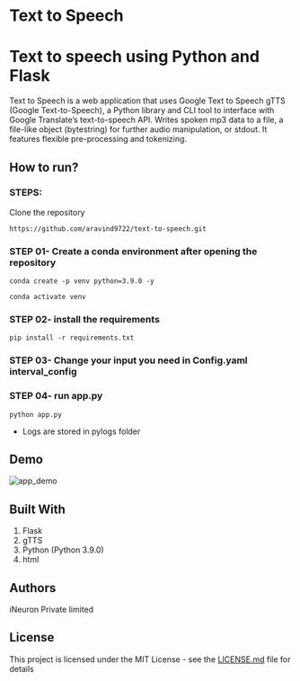 # Text to Speech 

# Text to speech using Python and Flask
Text to Speech is a web application that uses Google Text to Speech gTTS (Google Text-to-Speech), a Python library and CLI tool 
to interface with Google Translate’s text-to-speech API. Writes spoken mp3 data to a file, a file-like object (bytestring) 
for further audio manipulation, or stdout. It features flexible pre-processing and tokenizing.

## How to run?
### STEPS:

Clone the repository

```
https://github.com/aravind9722/text-to-speech.git
```
### STEP 01- Create a conda environment after opening the repository

```
conda create -p venv python=3.9.0 -y
```

```
conda activate venv
```

### STEP 02- install the requirements
```
pip install -r requirements.txt
```
### STEP 03- Change your input you need in Config.yaml interval_config

### STEP 04- run app.py
```
python app.py
```
- Logs are stored in pylogs folder
## Demo
![app_demo](https://user-images.githubusercontent.com/97881558/188140151-f9c69bdc-324e-4496-9880-2d3da73a4c53.png)

## Built With

1. Flask
2. gTTS
3. Python (Python 3.9.0)
3. html


## Authors
iNeuron Private limited
## License
This project is licensed under the MIT License - see the [LICENSE.md](https://github.com/aravind9722/text-to-speech/blob/main/LICENSE) file for details

